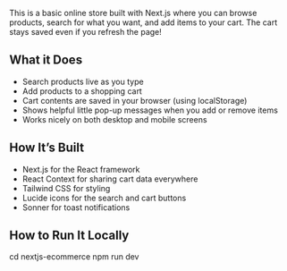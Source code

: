 This is a basic online store built with Next.js where you can browse products, search for what you want, and add items to your cart. The cart stays saved even if you refresh the page!

## What it Does

- Search products live as you type
- Add products to a shopping cart
- Cart contents are saved in your browser (using localStorage)
- Shows helpful little pop-up messages when you add or remove items
- Works nicely on both desktop and mobile screens

## How It’s Built

- Next.js for the React framework
- React Context for sharing cart data everywhere
- Tailwind CSS for styling
- Lucide icons for the search and cart buttons
- Sonner for toast notifications

## How to Run It Locally
   cd nextjs-ecommerce
   npm run dev
